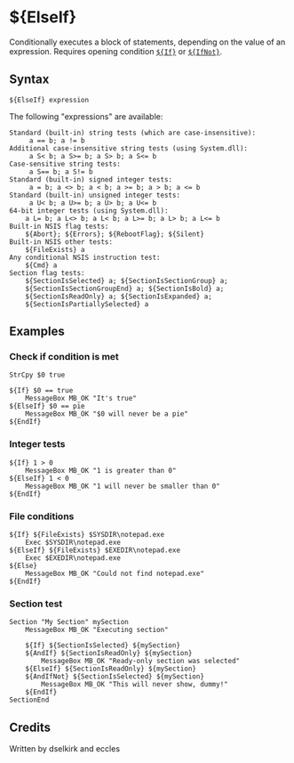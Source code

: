 # ${ElseIf}

Conditionally executes a block of statements, depending on the value of an expression. Requires opening condition [`${If}`][1] or [`${IfNot}`][2].

## Syntax

    ${ElseIf} expression

The following "expressions" are available:

    Standard (built-in) string tests (which are case-insensitive):
         a == b; a != b
    Additional case-insensitive string tests (using System.dll):
         a S< b; a S>= b; a S> b; a S<= b
    Case-sensitive string tests:
         a S== b; a S!= b
    Standard (built-in) signed integer tests:
         a = b; a <> b; a < b; a >= b; a > b; a <= b
    Standard (built-in) unsigned integer tests:
         a U< b; a U>= b; a U> b; a U<= b
    64-bit integer tests (using System.dll):
        a L= b; a L<> b; a L< b; a L>= b; a L> b; a L<= b
    Built-in NSIS flag tests:
        ${Abort}; ${Errors}; ${RebootFlag}; ${Silent}
    Built-in NSIS other tests:
        ${FileExists} a
    Any conditional NSIS instruction test:
        ${Cmd} a
    Section flag tests:
        ${SectionIsSelected} a; ${SectionIsSectionGroup} a;
        ${SectionIsSectionGroupEnd} a; ${SectionIsBold} a;
        ${SectionIsReadOnly} a; ${SectionIsExpanded} a;
        ${SectionIsPartiallySelected} a

## Examples

### Check if condition is met

    StrCpy $0 true

    ${If} $0 == true
        MessageBox MB_OK "It's true"
    ${ElseIf} $0 == pie
        MessageBox MB_OK "$0 will never be a pie"
    ${EndIf}

### Integer tests

    ${If} 1 > 0
        MessageBox MB_OK "1 is greater than 0"
    ${ElseIf} 1 < 0
        MessageBox MB_OK "1 will never be smaller than 0"
    ${EndIf}

### File conditions

    ${If} ${FileExists} $SYSDIR\notepad.exe
        Exec $SYSDIR\notepad.exe
    ${ElseIf} ${FileExists} $EXEDIR\notepad.exe
        Exec $EXEDIR\notepad.exe
    ${Else}
        MessageBox MB_OK "Could not find notepad.exe"
    ${EndIf}

### Section test

    Section "My Section" mySection
        MessageBox MB_OK "Executing section"

        ${If} ${SectionIsSelected} ${mySection}
        ${AndIf} ${SectionIsReadOnly} ${mySection}
            MessageBox MB_OK "Ready-only section was selected"
        ${ElseIf} ${SectionIsReadOnly} ${mySection}
        ${AndIfNot} ${SectionIsSelected} ${mySection}
            MessageBox MB_OK "This will never show, dummy!"
        ${EndIf}
    SectionEnd

## Credits

Written by dselkirk and eccles

[1]: If.md
[2]: IfNot.md